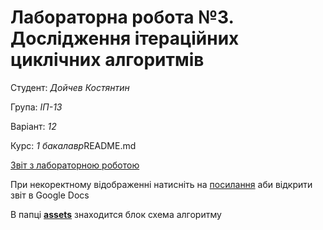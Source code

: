 # Лабораторна робота №3. Дослідження ітераційних циклічних алгоритмів

Студент: *Дойчев Костянтин*

Група: *ІП-13*

Варіант: *12*

Курс: *1 бакалавр*README.md

[Звіт з лабораторною роботою ](./ads-lab-3.pdf)

При некоректному відображенні натисніть на [посилання](https://docs.google.com/document/d/1vdyvNu9uKvsjcarSxRCx4iOUh4oQVsPwll_L-vywWMk/edit?usp=sharing) аби відкрити звіт в Google Docs

 В папці **[assets](./assets)** знаходится блок схема алгоритму